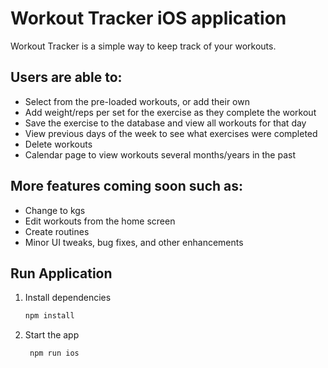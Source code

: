 # Workout Tracker iOS application

Workout Tracker is a simple way to keep track of your workouts.

## Users are able to:

- Select from the pre-loaded workouts, or add their own
- Add weight/reps per set for the exercise as they complete the workout
- Save the exercise to the database and view all workouts for that day
- View previous days of the week to see what exercises were completed
- Delete workouts
- Calendar page to view workouts several months/years in the past

## More features coming soon such as:
- Change to kgs
- Edit workouts from the home screen
- Create routines 
- Minor UI tweaks, bug fixes, and other enhancements 

## Run Application

1. Install dependencies

   ```bash
   npm install
   ```

2. Start the app

   ```bash
    npm run ios
   ```




